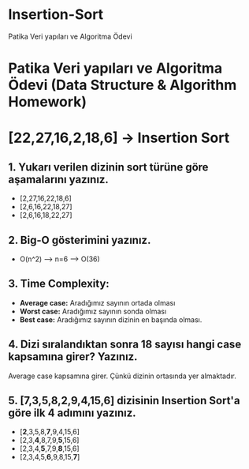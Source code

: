 # Insertion-Sort
Patika Veri yapıları ve Algoritma Ödevi
# Patika Veri yapıları ve Algoritma Ödevi (Data Structure & Algorithm Homework)

# [22,27,16,2,18,6] -> Insertion Sort 
## **1. Yukarı verilen dizinin sort türüne göre aşamalarını yazınız.**

* [2,27,16,22,18,6]
* [2,6,16,22,18,27]
* [2,6,16,18,22,27]

## 2. **Big-O gösterimini yazınız.**
* O(n^2) --> n=6 --> O(36)

## 3. **Time Complexity:**
* **Average case:** Aradığımız sayının ortada olması
* **Worst case:** Aradığımız sayının sonda olması
* **Best case:** Aradığımız sayının dizinin en başında olması.

## 4. **Dizi sıralandıktan sonra 18 sayısı hangi case kapsamına girer? Yazınız.**
Average case kapsamına girer. Çünkü dizinin ortasında yer almaktadır.

## **5. [7,3,5,8,2,9,4,15,6] dizisinin Insertion Sort'a göre ilk 4 adımını yazınız.**
* [**2**,3,5,8,**7**,9,4,15,6]
* [2,3,**4**,8,7,9,**5**,15,6]
* [2,3,4,**5**,7,9,**8**,15,6]
* [2,3,4,5,**6**,9,8,15,**7**]
 

